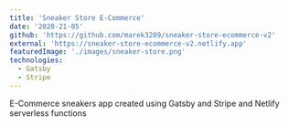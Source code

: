 ```yaml
---
title: 'Sneaker Store E-Commerce'
date: '2020-21-05'
github: 'https://github.com/marek3289/sneaker-store-ecommerce-v2'
external: 'https://sneaker-store-ecommerce-v2.netlify.app'
featuredImage: './images/sneaker-store.png'
technologies:
  - Gatsby
  - Stripe
---
```


E-Commerce sneakers app created using Gatsby and Stripe and Netlify serverless functions